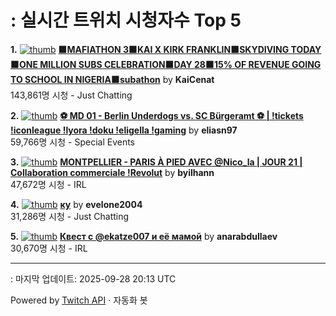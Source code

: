 # : 실시간 트위치 시청자수 Top 5

**1.** [![thumb](https://static-cdn.jtvnw.net/previews-ttv/live_user_kaicenat-320x180.jpg)](https://twitch.tv/KaiCenat)
**[🟧MAFIATHON 3🟧KAI X KIRK FRANKLIN🟧SKYDIVING TODAY🟧ONE MILLION SUBS CELEBRATION🟧DAY 28🟧15% OF REVENUE GOING TO SCHOOL IN NIGERIA🟧subathon](https://twitch.tv/KaiCenat)** by **KaiCenat**<br>143,861명 시청  - Just Chatting

**2.** [![thumb](https://static-cdn.jtvnw.net/previews-ttv/live_user_eliasn97-320x180.jpg)](https://twitch.tv/eliasn97)
**[⚽ MD 01 - Berlin Underdogs vs. SC Bürgeramt ⚽ | !tickets !iconleague !lyora !doku !eligella !gaming](https://twitch.tv/eliasn97)** by **eliasn97**<br>59,766명 시청  - Special Events

**3.** [![thumb](https://static-cdn.jtvnw.net/previews-ttv/live_user_byilhann-320x180.jpg)](https://twitch.tv/byilhann)
**[MONTPELLIER - PARIS À PIED AVEC @Nico_la | JOUR 21 | Collaboration commerciale !Revolut](https://twitch.tv/byilhann)** by **byilhann**<br>47,672명 시청  - IRL

**4.** [![thumb](https://static-cdn.jtvnw.net/previews-ttv/live_user_evelone2004-320x180.jpg)](https://twitch.tv/evelone2004)
**[ку](https://twitch.tv/evelone2004)** by **evelone2004**<br>31,286명 시청  - Just Chatting

**5.** [![thumb](https://static-cdn.jtvnw.net/previews-ttv/live_user_anarabdullaev-320x180.jpg)](https://twitch.tv/anarabdullaev)
**[Квест с @ekatze007 и её мамой](https://twitch.tv/anarabdullaev)** by **anarabdullaev**<br>30,670명 시청  - IRL


---
: 마지막 업데이트: 2025-09-28 20:13 UTC

Powered by [Twitch API](https://dev.twitch.tv/docs/api/reference) · 자동화 봇